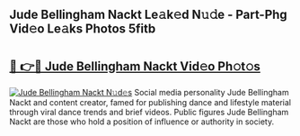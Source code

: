 ## Jude Bellingham Nackt Le𝚊k𝚎d N𝚞𝚍e - Part-Phg Vid𝚎o Le𝚊ks Photos 5fitb

# <h2><a href="http://fb7p7dw.evod.top/?m=Jude+Bellingham+Nackt">🔗 👉🔴 Jude Bellingham Nackt Vid𝚎o Ph𝚘t𝚘s</a></h2>

[![Jude Bellingham Nackt N𝚞d𝚎s](https://i.imgur.com/8V9OHl7.gif)](http://fb7p7dw.evod.top/?m=Jude+Bellingham+Nackt)
Social media personality Jude Bellingham Nackt and content creator, famed for publishing dance and lifestyle material through viral dance trends and brief videos. Public figures Jude Bellingham Nackt are those who hold a position of influence or authority in society. 
